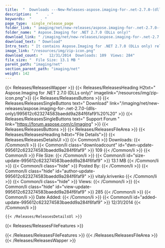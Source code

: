 ```yaml
---
title:  "  Downloads ---New-Releases-aspose.imaging-for-.net-2.7.0-(dlls-only) . " 
description:  "    . " 
keywords:  "    . " 
page_type:  single_release_page
folder_link: " imaging/net/new-releases/aspose.imaging-for-.net-2.7.0-(dlls-only)/"
folder_name: " Aspose.Imaging for .NET 2.7.0 (DLLs only)"
download_link: " /imaging/net/new-releases/aspose.imaging-for-.net-2.7.0-(dlls-only)/995612c623274583baedd9a284f6faf9"
download_text: " Download"
Intro_text: " It contains Aspose.Imaging for .NET 2.7.0 (DLLs only) release."
image_link: "/resources/img/zip-icon.png"
download_count: "   12/31/2014  Downloads: 109  Views: 284"
file_size: "  File Size: 13.1 MB "
parent_path: "imaging/net"
section_parent_path: "imaging/net"
weight: 142 
---
```


{{< Releases/ReleasesWapper >}}
  {{< Releases/ReleasesHeading H2txt=" Aspose.Imaging for .NET 2.7.0 (DLLs only)" imagelink="/resources/img/zip-icon.png">}}
  {{< Releases/ReleasesButtons >}}
    {{< Releases/ReleasesSingleButtons text=" Download" link="/imaging/net/new-releases/aspose.imaging-for-.net-2.7.0-(dlls-only)/995612c623274583baedd9a284f6faf9%20%20" >}}
    {{< Releases/ReleasesSingleButtons text=" Support Forum " link="https://forum.aspose.com/c/imaging" >}}
  {{< Releases/ReleasesButtons >}}
  {{< Releases/ReleasesFileArea >}}
    {{< Releases/ReleasesHeading h4txt="File Details">}}
    {{< Releases/ReleasesDetailsUl >}}
            {{< Common/li  >}} Downloads: {{< /Common/li >}} 
      {{< Common/li class="downloadcount" id="dwn-update-995612c623274583baedd9a284f6faf9" >}} 109 {{< /Common/li >}} 
      {{< Common/li  >}} File Size: {{< /Common/li >}} 
      {{< Common/li id="size-update-995612c623274583baedd9a284f6faf9" >}} 13.1 MB {{< /Common/li >}} 
      {{< Common/li  class="hide" >}} Posted By: {{< /Common/li >}} 
      {{< Common/li class="hide" id="author-update-995612c623274583baedd9a284f6faf9" >}} vitaly.krivenko {{< /Common/li >}} 
      {{< Common/li class="hide"  >}} Views: {{< /Common/li >}} 
      {{< Common/li class="hide" id="view-update-995612c623274583baedd9a284f6faf9" >}} 285 {{< /Common/li >}} 
      {{< Common/li  >}} Date Added: {{< /Common/li >}} 
      {{< Common/li id="added-update-995612c623274583baedd9a284f6faf9" >}} 12/31/2014 {{< /Common/li >}} 

    {{< /Releases/ReleasesDetailsUl >}}

  {{< Releases/ReleasesFileFeatures >}}
      
  {{< /Releases/ReleasesFileFeatures >}}
 {{< /Releases/ReleasesFileArea >}}
{{< /Releases/ReleasesWapper >}}


